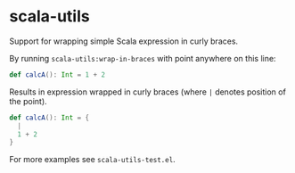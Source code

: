 # scala-utils

Support for wrapping simple Scala expression in curly braces.

By running `scala-utils:wrap-in-braces` with point anywhere on this line:
```scala
def calcA(): Int = 1 + 2
```
Results in expression wrapped in curly braces (where `|` denotes position of the point).
```scala
def calcA(): Int = {
  |
  1 + 2
}
```

For more examples see `scala-utils-test.el`.
